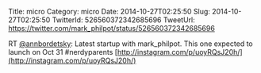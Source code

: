 Title: micro
Category: micro
Date: 2014-10-27T02:25:50
Slug: 2014-10-27T02:25:50
TwitterId: 526560372342685696
TweetUrl: https://twitter.com/mark_philpot/status/526560372342685696

RT [@annbordetsky](https://twitter.com/annbordetsky): Latest startup with mark_philpot. This one expected to launch on Oct 31 #nerdyparents [http://instagram.com/p/uoyRQsJ20h/](http://instagram.com/p/uoyRQsJ20h/)